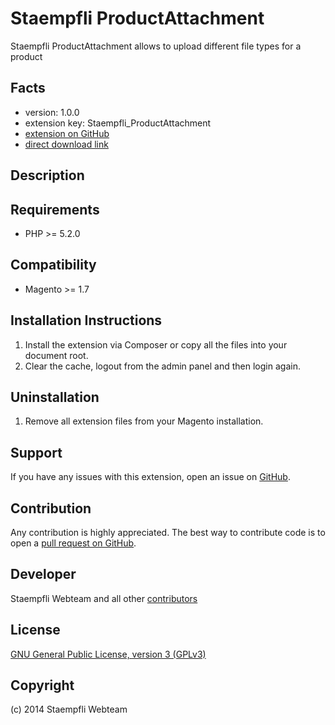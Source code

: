 Staempfli ProductAttachment
=============
Staempfli ProductAttachment allows to upload different file types for a product

Facts
-----
- version: 1.0.0
- extension key: Staempfli_ProductAttachment
- [extension on GitHub](https://github.com/staempfli/magento-product-attachment)
- [direct download link](https://github.com/staempfli/magento-product-attachment/archive/master.zip)

Description
-----------

Requirements
------------
- PHP >= 5.2.0

Compatibility
-------------
- Magento >= 1.7

Installation Instructions
-------------------------
1. Install the extension via Composer or copy all the files into your document root.
2. Clear the cache, logout from the admin panel and then login again.

Uninstallation
--------------
1. Remove all extension files from your Magento installation.

Support
-------
If you have any issues with this extension, open an issue on [GitHub](https://github.com/staempfli/magento-product-attachment/issues).

Contribution
------------
Any contribution is highly appreciated. The best way to contribute code is to open a [pull request on GitHub](https://help.github.com/articles/using-pull-requests).

Developer
---------
Staempfli Webteam and all other [contributors](https://github.com/staempfli/magento-product-attachment/contributors)

License
-------
[GNU General Public License, version 3 (GPLv3)](http://opensource.org/licenses/gpl-3.0)

Copyright
---------
(c) 2014 Staempfli Webteam
